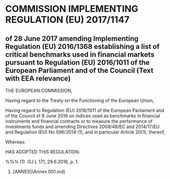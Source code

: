 # COMMISSION IMPLEMENTING REGULATION (EU) 2017/1147

## of 28 June 2017 amending Implementing Regulation (EU) 2016/1368 establishing a list of critical benchmarks used in financial markets pursuant to Regulation (EU) 2016/1011 of the European Parliament and of the Council (Text with EEA relevance)

THE EUROPEAN COMMISSION,

Having regard to the Treaty on the Functioning of the European Union,

Having regard to Regulation (EU) 2016/1011 of the European Parliament and of the Council of 8 June 2016 on indices used as benchmarks in financial instruments and financial contracts or to measure the performance of investments funds and amending Directives 2008/48/EC and 2014/17/EU and Regulation (EU) No 596/2014 (1), and in particular Article 20(1), thereof,

Whereas:

HAS ADOPTED THIS REGULATION:

%%% (1)  OJ L 171, 29.6.2016, p. 1.

1. [ANNEX](Annex 001.md)
